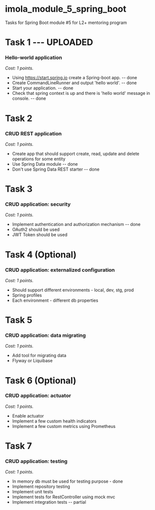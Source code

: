 # imola_module_5_spring_boot
Tasks for Spring Boot module #5 for L2+ mentoring program

# Task 1  --- UPLOADED
### Hello-world application
*Cost: 1 points.*

- Using https://start.spring.io create a Spring-boot app. -- done
- Create CommandLineRunner and output 'hello world'. -- done
- Start your application.  -- done
- Check that spring context is up and there is 'hello world' message in console.  -- done

# Task 2 
### CRUD REST application
*Cost: 1 points.*

- Create app that should support create, read, update and delete operations for some entity
- Use Spring Data module -- done
- Don't use Spring Data REST starter -- done

# Task 3 
### CRUD application: security
*Cost: 1 points.*

- Implement authentication and authorization mechanism -- done
- OAuth2 should be used
- JWT Token should be used

# Task 4 (Optional)
### CRUD application: externalized configuration
*Cost: 1 points.*

- Should support different environments - local, dev, stg, prod
- Spring profiles
- Each environment - different db properties

# Task 5
### CRUD application: data migrating
*Cost: 1 points.*

- Add tool for migrating data
- Flyway or Liquibase

# Task 6 (Optional) 
### CRUD application: actuator
*Cost: 1 points.*

- Enable actuator
- Implement a few custom health indicators
- Implement a few custom metrics using Prometheus

# Task 7 
### CRUD application: testing
*Cost: 1 points.*

- In memory db must be used for testing purpose - done
- Implement repository testing
- Implement unit tests
- Implement tests for RestController using mock mvc
- Implement integration tests -- partial
